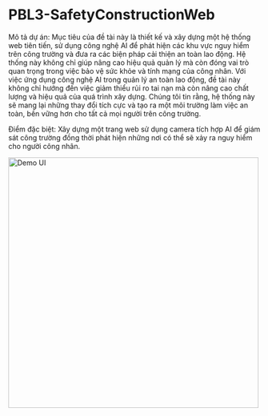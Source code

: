 # PBL3-SafetyConstructionWeb
Mô tả dự án:
Mục tiêu của đề tài này là thiết kế và xây dựng một hệ thống web tiên tiến, sử dụng công nghệ AI để phát hiện các khu vực nguy hiểm trên công trường và đưa ra các biện pháp cải thiện an toàn lao động. Hệ thống này không chỉ giúp nâng cao hiệu quả quản lý mà còn đóng vai trò quan trọng trong việc bảo vệ sức khỏe và tính mạng của công nhân. 
Với việc ứng dụng công nghệ AI trong quản lý an toàn lao động, đề tài này không chỉ hướng đến việc giảm thiểu rủi ro tai nạn mà còn nâng cao chất lượng và hiệu quả của quá trình xây dựng. Chúng tôi tin rằng, hệ thống này sẽ mang lại những thay đổi tích cực và tạo ra một môi trường làm việc an toàn, bền vững hơn cho tất cả mọi người trên công trường.

Điểm đặc biệt:
Xây dựng một trang web sử dụng camera tích hợp AI để giám sát công trường đồng thời phát hiện những nơi có thể sẽ xảy ra nguy hiểm cho người công nhân.

<img src="images/demo-ui.png" alt="Demo UI" width="500">


